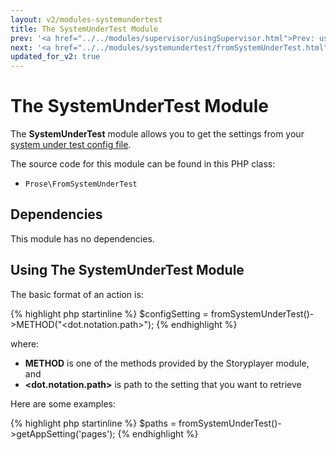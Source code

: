 ```yaml
---
layout: v2/modules-systemundertest
title: The SystemUnderTest Module
prev: '<a href="../../modules/supervisor/usingSupervisor.html">Prev: usingSupervisor()</a>'
next: '<a href="../../modules/systemundertest/fromSystemUnderTest.html">Next: fromSystemUnderTest()</a>'
updated_for_v2: true
---
```


# The SystemUnderTest Module

The __SystemUnderTest__ module allows you to get the settings from your [system under test config file](../../using/configuration/system-under-test-config.html).

The source code for this module can be found in this PHP class:

* `Prose\FromSystemUnderTest`

## Dependencies

This module has no dependencies.

## Using The SystemUnderTest Module

The basic format of an action is:

{% highlight php startinline %}
$configSetting = fromSystemUnderTest()->METHOD("<dot.notation.path>");
{% endhighlight %}

where:

* __METHOD__ is one of the methods provided by the Storyplayer module, and
* __&lt;dot.notation.path&gt;__ is path to the setting that you want to retrieve

Here are some examples:

{% highlight php startinline %}
$paths = fromSystemUnderTest()->getAppSetting('pages');
{% endhighlight %}